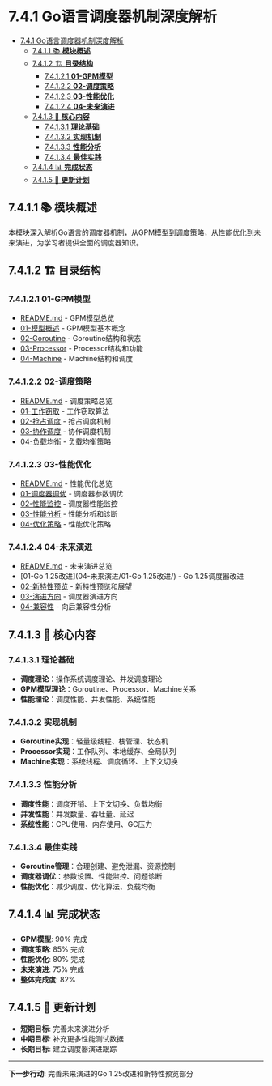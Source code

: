 # 7.4.1 Go语言调度器机制深度解析

<!-- TOC START -->
- [7.4.1 Go语言调度器机制深度解析](#741-go语言调度器机制深度解析)
  - [7.4.1.1 📚 **模块概述**](#7411--模块概述)
  - [7.4.1.2 🏗️ **目录结构**](#7412-️-目录结构)
    - [7.4.1.2.1 **01-GPM模型**](#74121-01-gpm模型)
    - [7.4.1.2.2 **02-调度策略**](#74122-02-调度策略)
    - [7.4.1.2.3 **03-性能优化**](#74123-03-性能优化)
    - [7.4.1.2.4 **04-未来演进**](#74124-04-未来演进)
  - [7.4.1.3 🎯 **核心内容**](#7413--核心内容)
    - [7.4.1.3.1 **理论基础**](#74131-理论基础)
    - [7.4.1.3.2 **实现机制**](#74132-实现机制)
    - [7.4.1.3.3 **性能分析**](#74133-性能分析)
    - [7.4.1.3.4 **最佳实践**](#74134-最佳实践)
  - [7.4.1.4 📊 **完成状态**](#7414--完成状态)
  - [7.4.1.5 🔄 **更新计划**](#7415--更新计划)
<!-- TOC END -->

## 7.4.1.1 📚 **模块概述**

本模块深入解析Go语言的调度器机制，从GPM模型到调度策略，从性能优化到未来演进，为学习者提供全面的调度器知识。

## 7.4.1.2 🏗️ **目录结构**

### 7.4.1.2.1 **01-GPM模型**

- [README.md](01-GPM模型/README.md) - GPM模型总览
- [01-模型概述](01-GPM模型/01-模型概述/) - GPM模型基本概念
- [02-Goroutine](01-GPM模型/02-Goroutine/) - Goroutine结构和状态
- [03-Processor](01-GPM模型/03-Processor/) - Processor结构和功能
- [04-Machine](01-GPM模型/04-Machine/) - Machine结构和调度

### 7.4.1.2.2 **02-调度策略**

- [README.md](02-调度策略/README.md) - 调度策略总览
- [01-工作窃取](02-调度策略/01-工作窃取/) - 工作窃取算法
- [02-抢占调度](02-调度策略/02-抢占调度/) - 抢占调度机制
- [03-协作调度](02-调度策略/03-协作调度/) - 协作调度机制
- [04-负载均衡](02-调度策略/04-负载均衡/) - 负载均衡策略

### 7.4.1.2.3 **03-性能优化**

- [README.md](03-性能优化/README.md) - 性能优化总览
- [01-调度器调优](03-性能优化/01-调度器调优/) - 调度器参数调优
- [02-性能监控](03-性能优化/02-性能监控/) - 调度器性能监控
- [03-性能分析](03-性能优化/03-性能分析/) - 性能分析和诊断
- [04-优化策略](03-性能优化/04-优化策略/) - 性能优化策略

### 7.4.1.2.4 **04-未来演进**

- [README.md](04-未来演进/README.md) - 未来演进总览
- [01-Go 1.25改进](04-未来演进/01-Go 1.25改进/) - Go 1.25调度器改进
- [02-新特性预览](04-未来演进/02-新特性预览/) - 新特性预览和展望
- [03-演进方向](04-未来演进/03-演进方向/) - 调度器演进方向
- [04-兼容性](04-未来演进/04-兼容性/) - 向后兼容性分析

## 7.4.1.3 🎯 **核心内容**

### 7.4.1.3.1 **理论基础**

- **调度理论**：操作系统调度理论、并发调度理论
- **GPM模型理论**：Goroutine、Processor、Machine关系
- **性能理论**：调度性能、并发性能、系统性能

### 7.4.1.3.2 **实现机制**

- **Goroutine实现**：轻量级线程、栈管理、状态机
- **Processor实现**：工作队列、本地缓存、全局队列
- **Machine实现**：系统线程、调度循环、上下文切换

### 7.4.1.3.3 **性能分析**

- **调度性能**：调度开销、上下文切换、负载均衡
- **并发性能**：并发数量、吞吐量、延迟
- **系统性能**：CPU使用、内存使用、GC压力

### 7.4.1.3.4 **最佳实践**

- **Goroutine管理**：合理创建、避免泄漏、资源控制
- **调度器调优**：参数设置、性能监控、问题诊断
- **性能优化**：减少调度、优化算法、负载均衡

## 7.4.1.4 📊 **完成状态**

- **GPM模型**: 90% 完成
- **调度策略**: 85% 完成
- **性能优化**: 80% 完成
- **未来演进**: 75% 完成
- **整体完成度**: 82%

## 7.4.1.5 🔄 **更新计划**

- **短期目标**: 完善未来演进分析
- **中期目标**: 补充更多性能测试数据
- **长期目标**: 建立调度器演进跟踪

---

**下一步行动**: 完善未来演进的Go 1.25改进和新特性预览部分
